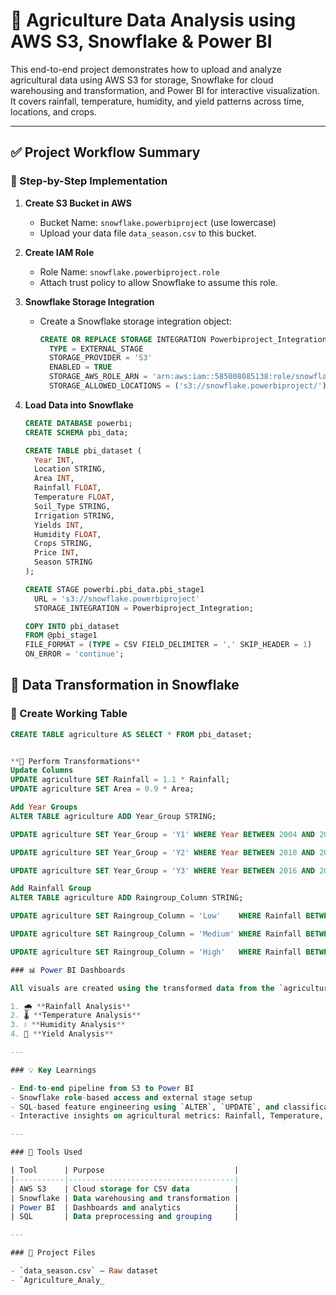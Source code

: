 # 🌾 Agriculture Data Analysis using AWS S3, Snowflake & Power BI

This end-to-end project demonstrates how to upload and analyze agricultural data using AWS S3 for storage, Snowflake for cloud warehousing and transformation, and Power BI for interactive visualization. It covers rainfall, temperature, humidity, and yield patterns across time, locations, and crops.

---
## ✅ Project Workflow Summary

### 🔧 Step-by-Step Implementation

1. **Create S3 Bucket in AWS**
   - Bucket Name: `snowflake.powerbiproject` (use lowercase)
   - Upload your data file `data_season.csv` to this bucket.

2. **Create IAM Role**
   - Role Name: `snowflake.powerbiproject.role`
   - Attach trust policy to allow Snowflake to assume this role.

3. **Snowflake Storage Integration**
   - Create a Snowflake storage integration object:
     ```sql
     CREATE OR REPLACE STORAGE INTEGRATION Powerbiproject_Integration
       TYPE = EXTERNAL_STAGE
       STORAGE_PROVIDER = 'S3'
       ENABLED = TRUE
       STORAGE_AWS_ROLE_ARN = 'arn:aws:iam::585008085138:role/snowflake.powerbiproject.role'
       STORAGE_ALLOWED_LOCATIONS = ('s3://snowflake.powerbiproject/');
     ```

4. **Load Data into Snowflake**
   ```sql
   CREATE DATABASE powerbi;
   CREATE SCHEMA pbi_data;

   CREATE TABLE pbi_dataset (
     Year INT,
     Location STRING,
     Area INT,
     Rainfall FLOAT,
     Temperature FLOAT,
     Soil_Type STRING,
     Irrigation STRING,
     Yields INT,
     Humidity FLOAT,
     Crops STRING,
     Price INT,
     Season STRING
   );

   CREATE STAGE powerbi.pbi_data.pbi_stage1
     URL = 's3://snowflake.powerbiproject'
     STORAGE_INTEGRATION = Powerbiproject_Integration;

   COPY INTO pbi_dataset
   FROM @pbi_stage1
   FILE_FORMAT = (TYPE = CSV FIELD_DELIMITER = ',' SKIP_HEADER = 1)
   ON_ERROR = 'continue';
## 🔄 Data Transformation in Snowflake

### 🧪 Create Working Table
```sql
CREATE TABLE agriculture AS SELECT * FROM pbi_dataset;


**🔧 Perform Transformations**
Update Columns
UPDATE agriculture SET Rainfall = 1.1 * Rainfall;
UPDATE agriculture SET Area = 0.9 * Area;

Add Year Groups
ALTER TABLE agriculture ADD Year_Group STRING;

UPDATE agriculture SET Year_Group = 'Y1' WHERE Year BETWEEN 2004 AND 2009;

UPDATE agriculture SET Year_Group = 'Y2' WHERE Year BETWEEN 2010 AND 2015;

UPDATE agriculture SET Year_Group = 'Y3' WHERE Year BETWEEN 2016 AND 2019;

Add Rainfall Group
ALTER TABLE agriculture ADD Raingroup_Column STRING;

UPDATE agriculture SET Raingroup_Column = 'Low'    WHERE Rainfall BETWEEN 255 AND 1200;

UPDATE agriculture SET Raingroup_Column = 'Medium' WHERE Rainfall BETWEEN 1201 AND 2800;

UPDATE agriculture SET Raingroup_Column = 'High'   WHERE Rainfall BETWEEN 2801 AND 4500;

### 📊 Power BI Dashboards

All visuals are created using the transformed data from the `agriculture` table:

1. 🌧 **Rainfall Analysis**
2. 🌡 **Temperature Analysis**
3. 💧 **Humidity Analysis**
4. 🌾 **Yield Analysis**

---

### 💡 Key Learnings

- End-to-end pipeline from S3 to Power BI  
- Snowflake role-based access and external stage setup  
- SQL-based feature engineering using `ALTER`, `UPDATE`, and classification logic  
- Interactive insights on agricultural metrics: Rainfall, Temperature, Humidity, Yield  

---

### 🧰 Tools Used

| Tool      | Purpose                             |
|-----------|-------------------------------------|
| AWS S3    | Cloud storage for CSV data          |
| Snowflake | Data warehousing and transformation |
| Power BI  | Dashboards and analytics            |
| SQL       | Data preprocessing and grouping     |

---

### 📂 Project Files

- `data_season.csv` – Raw dataset  
- `Agriculture_Analy_
